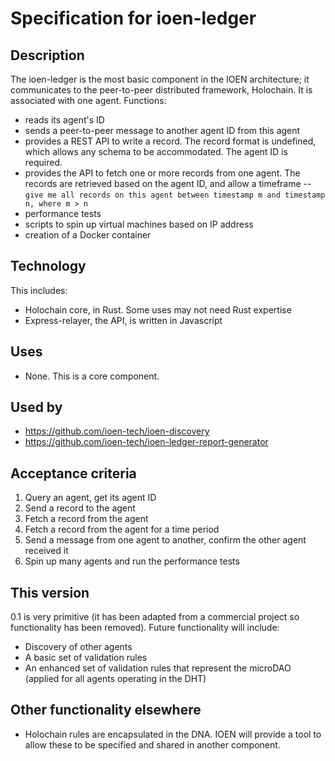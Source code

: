 # Specification for ioen-ledger 

## Description
The ioen-ledger is the most basic component in the IOEN architecture; it communicates to the peer-to-peer distributed framework, Holochain.  It is associated
with one agent.  Functions:
- reads its agent's ID
- sends a peer-to-peer message to another agent ID from this agent
- provides a REST API to write a record.  The record format is undefined, which allows any schema to be accommodated.  The agent ID is required.
- provides the API to fetch one or more records from one agent.  The records are retrieved based on the agent ID, and allow a timeframe
-- `give me all records on this agent between timestamp m and timestamp n, where m > n`
- performance tests
- scripts to spin up virtual machines based on IP address
- creation of a Docker container

## Technology
This includes:
- Holochain core, in Rust.  Some uses may not need Rust expertise
- Express-relayer, the API, is written in Javascript

## Uses
- None. This is a core component.

## Used by
- https://github.com/ioen-tech/ioen-discovery
- https://github.com/ioen-tech/ioen-ledger-report-generator

## Acceptance criteria
1. Query an agent, get its agent ID
2. Send a record to the agent
3. Fetch a record from the agent
4. Fetch a record from the agent for a time period
5. Send a message from one agent to another, confirm the other agent received it
6. Spin up many agents and run the performance tests

## This version
0.1 is very primitive (it has been adapted from a commercial project so functionality has been removed).  Future functionality will include:
- Discovery of other agents
- A basic set of validation rules
- An enhanced set of validation rules that represent the microDAO (applied for all agents operating in the DHT)

## Other functionality elsewhere
- Holochain rules are encapsulated in the DNA.  IOEN will provide a tool to allow these to be specified and shared in another component.
